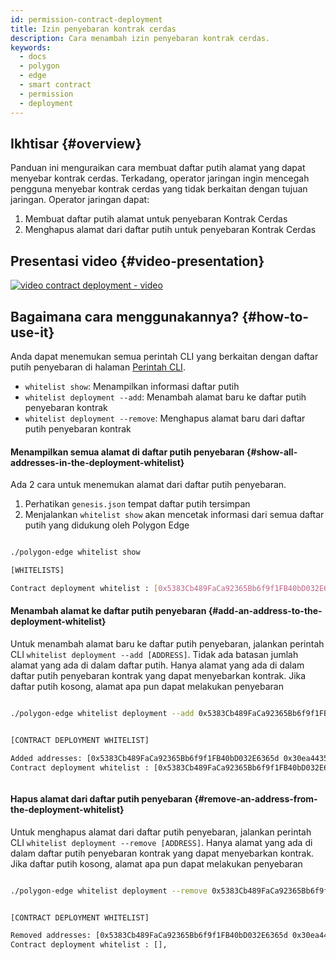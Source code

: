 ```yaml
---
id: permission-contract-deployment
title: Izin penyebaran kontrak cerdas
description: Cara menambah izin penyebaran kontrak cerdas.
keywords:
  - docs
  - polygon
  - edge
  - smart contract
  - permission
  - deployment
---
```


## Ikhtisar {#overview}

Panduan ini menguraikan cara membuat daftar putih alamat yang dapat menyebar kontrak cerdas.
Terkadang, operator jaringan ingin mencegah pengguna menyebar kontrak cerdas yang tidak berkaitan dengan tujuan jaringan. Operator jaringan dapat:

1. Membuat daftar putih alamat untuk penyebaran Kontrak Cerdas
2. Menghapus alamat dari daftar putih untuk penyebaran Kontrak Cerdas

## Presentasi video {#video-presentation}

[![video contract deployment - video](https://img.youtube.com/vi/yPOkINpf7hg/0.jpg)](https://www.youtube.com/watch?v=yPOkINpf7hg)

## Bagaimana cara menggunakannya? {#how-to-use-it}


Anda dapat menemukan semua perintah CLI yang berkaitan dengan daftar putih penyebaran di halaman [Perintah CLI](/docs/edge/get-started/cli-commands#whitelist-commands).

* `whitelist show`: Menampilkan informasi daftar putih
* `whitelist deployment --add`:  Menambah alamat baru ke daftar putih penyebaran kontrak
* `whitelist deployment --remove`:  Menghapus alamat baru dari daftar putih penyebaran kontrak

#### Menampilkan semua alamat di daftar putih penyebaran {#show-all-addresses-in-the-deployment-whitelist}

Ada 2 cara untuk menemukan alamat dari daftar putih penyebaran.
1. Perhatikan `genesis.json` tempat daftar putih tersimpan
2. Menjalankan `whitelist show` akan mencetak informasi dari semua daftar putih yang didukung oleh Polygon Edge

```bash

./polygon-edge whitelist show

[WHITELISTS]

Contract deployment whitelist : [0x5383Cb489FaCa92365Bb6f9f1FB40bD032E6365d],


```

#### Menambah alamat ke daftar putih penyebaran {#add-an-address-to-the-deployment-whitelist}

Untuk menambah alamat baru ke daftar putih penyebaran, jalankan perintah CLI `whitelist deployment --add [ADDRESS]`. Tidak ada batasan jumlah alamat yang ada di dalam daftar putih. Hanya alamat yang ada di dalam daftar putih penyebaran kontrak yang dapat menyebarkan kontrak. Jika daftar putih kosong, alamat apa pun dapat melakukan penyebaran

```bash

./polygon-edge whitelist deployment --add 0x5383Cb489FaCa92365Bb6f9f1FB40bD032E6365d --add 0x30ea4435167Ee91f9f874b5a894F3282A956C3FF


[CONTRACT DEPLOYMENT WHITELIST]

Added addresses: [0x5383Cb489FaCa92365Bb6f9f1FB40bD032E6365d 0x30ea4435167Ee91f9f874b5a894F3282A956C3FF],
Contract deployment whitelist : [0x5383Cb489FaCa92365Bb6f9f1FB40bD032E6365d 0x30ea4435167Ee91f9f874b5a894F3282A956C3FF],



```

#### Hapus alamat dari daftar putih penyebaran {#remove-an-address-from-the-deployment-whitelist}

Untuk menghapus alamat dari daftar putih penyebaran, jalankan perintah CLI `whitelist deployment --remove [ADDRESS]`. Hanya alamat yang ada di dalam daftar putih penyebaran kontrak yang dapat menyebarkan kontrak. Jika daftar putih kosong, alamat apa pun dapat melakukan penyebaran

```bash

./polygon-edge whitelist deployment --remove 0x5383Cb489FaCa92365Bb6f9f1FB40bD032E6365d --remove 0x30ea4435167Ee91f9f874b5a894F3282A956C3FF


[CONTRACT DEPLOYMENT WHITELIST]

Removed addresses: [0x5383Cb489FaCa92365Bb6f9f1FB40bD032E6365d 0x30ea4435167Ee91f9f874b5a894F3282A956C3FF],
Contract deployment whitelist : [],



```
